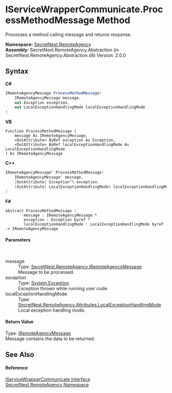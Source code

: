 # IServiceWrapperCommunicate.ProcessMethodMessage Method 
 

Processes a method calling message and returns response.

**Namespace:**&nbsp;<a href="N_SecretNest_RemoteAgency">SecretNest.RemoteAgency</a><br />**Assembly:**&nbsp;SecretNest.RemoteAgency.Abstraction (in SecretNest.RemoteAgency.Abstraction.dll) Version: 2.0.0

## Syntax

**C#**<br />
``` C#
IRemoteAgencyMessage ProcessMethodMessage(
	IRemoteAgencyMessage message,
	out Exception exception,
	out LocalExceptionHandlingMode localExceptionHandlingMode
)
```

**VB**<br />
``` VB
Function ProcessMethodMessage ( 
	message As IRemoteAgencyMessage,
	<OutAttribute> ByRef exception As Exception,
	<OutAttribute> ByRef localExceptionHandlingMode As LocalExceptionHandlingMode
) As IRemoteAgencyMessage
```

**C++**<br />
``` C++
IRemoteAgencyMessage^ ProcessMethodMessage(
	IRemoteAgencyMessage^ message, 
	[OutAttribute] Exception^% exception, 
	[OutAttribute] LocalExceptionHandlingMode% localExceptionHandlingMode
)
```

**F#**<br />
``` F#
abstract ProcessMethodMessage : 
        message : IRemoteAgencyMessage * 
        exception : Exception byref * 
        localExceptionHandlingMode : LocalExceptionHandlingMode byref -> IRemoteAgencyMessage 

```


#### Parameters
&nbsp;<dl><dt>message</dt><dd>Type: <a href="T_SecretNest_RemoteAgency_IRemoteAgencyMessage">SecretNest.RemoteAgency.IRemoteAgencyMessage</a><br />Message to be processed.</dd><dt>exception</dt><dd>Type: <a href="https://docs.microsoft.com/dotnet/api/system.exception" target="_blank">System.Exception</a><br />Exception thrown while running user code.</dd><dt>localExceptionHandlingMode</dt><dd>Type: <a href="T_SecretNest_RemoteAgency_Attributes_LocalExceptionHandlingMode">SecretNest.RemoteAgency.Attributes.LocalExceptionHandlingMode</a><br />Local exception handling mode.</dd></dl>

#### Return Value
Type: <a href="T_SecretNest_RemoteAgency_IRemoteAgencyMessage">IRemoteAgencyMessage</a><br />Message contains the data to be returned.

## See Also


#### Reference
<a href="T_SecretNest_RemoteAgency_IServiceWrapperCommunicate">IServiceWrapperCommunicate Interface</a><br /><a href="N_SecretNest_RemoteAgency">SecretNest.RemoteAgency Namespace</a><br />